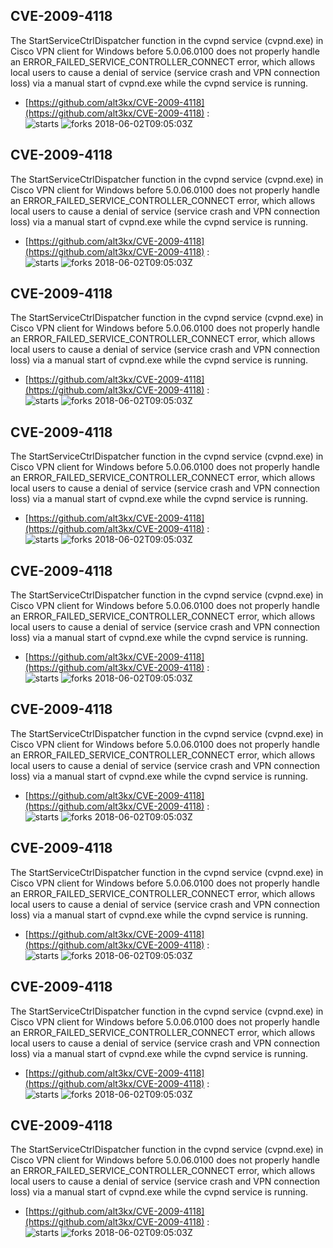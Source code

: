 ## CVE-2009-4118
 The StartServiceCtrlDispatcher function in the cvpnd service (cvpnd.exe) in Cisco VPN client for Windows before 5.0.06.0100 does not properly handle an ERROR_FAILED_SERVICE_CONTROLLER_CONNECT error, which allows local users to cause a denial of service (service crash and VPN connection loss) via a manual start of cvpnd.exe while the cvpnd service is running.

- [https://github.com/alt3kx/CVE-2009-4118](https://github.com/alt3kx/CVE-2009-4118) :  
![starts](https://img.shields.io/github/stars/alt3kx/CVE-2009-4118.svg) 
![forks](https://img.shields.io/github/forks/alt3kx/CVE-2009-4118.svg) 
2018-06-02T09:05:03Z

## CVE-2009-4118
 The StartServiceCtrlDispatcher function in the cvpnd service (cvpnd.exe) in Cisco VPN client for Windows before 5.0.06.0100 does not properly handle an ERROR_FAILED_SERVICE_CONTROLLER_CONNECT error, which allows local users to cause a denial of service (service crash and VPN connection loss) via a manual start of cvpnd.exe while the cvpnd service is running.

- [https://github.com/alt3kx/CVE-2009-4118](https://github.com/alt3kx/CVE-2009-4118) :  
![starts](https://img.shields.io/github/stars/alt3kx/CVE-2009-4118.svg) 
![forks](https://img.shields.io/github/forks/alt3kx/CVE-2009-4118.svg) 
2018-06-02T09:05:03Z

## CVE-2009-4118
 The StartServiceCtrlDispatcher function in the cvpnd service (cvpnd.exe) in Cisco VPN client for Windows before 5.0.06.0100 does not properly handle an ERROR_FAILED_SERVICE_CONTROLLER_CONNECT error, which allows local users to cause a denial of service (service crash and VPN connection loss) via a manual start of cvpnd.exe while the cvpnd service is running.

- [https://github.com/alt3kx/CVE-2009-4118](https://github.com/alt3kx/CVE-2009-4118) :  
![starts](https://img.shields.io/github/stars/alt3kx/CVE-2009-4118.svg) 
![forks](https://img.shields.io/github/forks/alt3kx/CVE-2009-4118.svg) 
2018-06-02T09:05:03Z

## CVE-2009-4118
 The StartServiceCtrlDispatcher function in the cvpnd service (cvpnd.exe) in Cisco VPN client for Windows before 5.0.06.0100 does not properly handle an ERROR_FAILED_SERVICE_CONTROLLER_CONNECT error, which allows local users to cause a denial of service (service crash and VPN connection loss) via a manual start of cvpnd.exe while the cvpnd service is running.

- [https://github.com/alt3kx/CVE-2009-4118](https://github.com/alt3kx/CVE-2009-4118) :  
![starts](https://img.shields.io/github/stars/alt3kx/CVE-2009-4118.svg) 
![forks](https://img.shields.io/github/forks/alt3kx/CVE-2009-4118.svg) 
2018-06-02T09:05:03Z

## CVE-2009-4118
 The StartServiceCtrlDispatcher function in the cvpnd service (cvpnd.exe) in Cisco VPN client for Windows before 5.0.06.0100 does not properly handle an ERROR_FAILED_SERVICE_CONTROLLER_CONNECT error, which allows local users to cause a denial of service (service crash and VPN connection loss) via a manual start of cvpnd.exe while the cvpnd service is running.

- [https://github.com/alt3kx/CVE-2009-4118](https://github.com/alt3kx/CVE-2009-4118) :  
![starts](https://img.shields.io/github/stars/alt3kx/CVE-2009-4118.svg) 
![forks](https://img.shields.io/github/forks/alt3kx/CVE-2009-4118.svg) 
2018-06-02T09:05:03Z

## CVE-2009-4118
 The StartServiceCtrlDispatcher function in the cvpnd service (cvpnd.exe) in Cisco VPN client for Windows before 5.0.06.0100 does not properly handle an ERROR_FAILED_SERVICE_CONTROLLER_CONNECT error, which allows local users to cause a denial of service (service crash and VPN connection loss) via a manual start of cvpnd.exe while the cvpnd service is running.

- [https://github.com/alt3kx/CVE-2009-4118](https://github.com/alt3kx/CVE-2009-4118) :  
![starts](https://img.shields.io/github/stars/alt3kx/CVE-2009-4118.svg) 
![forks](https://img.shields.io/github/forks/alt3kx/CVE-2009-4118.svg) 
2018-06-02T09:05:03Z

## CVE-2009-4118
 The StartServiceCtrlDispatcher function in the cvpnd service (cvpnd.exe) in Cisco VPN client for Windows before 5.0.06.0100 does not properly handle an ERROR_FAILED_SERVICE_CONTROLLER_CONNECT error, which allows local users to cause a denial of service (service crash and VPN connection loss) via a manual start of cvpnd.exe while the cvpnd service is running.

- [https://github.com/alt3kx/CVE-2009-4118](https://github.com/alt3kx/CVE-2009-4118) :  
![starts](https://img.shields.io/github/stars/alt3kx/CVE-2009-4118.svg) 
![forks](https://img.shields.io/github/forks/alt3kx/CVE-2009-4118.svg) 
2018-06-02T09:05:03Z

## CVE-2009-4118
 The StartServiceCtrlDispatcher function in the cvpnd service (cvpnd.exe) in Cisco VPN client for Windows before 5.0.06.0100 does not properly handle an ERROR_FAILED_SERVICE_CONTROLLER_CONNECT error, which allows local users to cause a denial of service (service crash and VPN connection loss) via a manual start of cvpnd.exe while the cvpnd service is running.

- [https://github.com/alt3kx/CVE-2009-4118](https://github.com/alt3kx/CVE-2009-4118) :  
![starts](https://img.shields.io/github/stars/alt3kx/CVE-2009-4118.svg) 
![forks](https://img.shields.io/github/forks/alt3kx/CVE-2009-4118.svg) 
2018-06-02T09:05:03Z

## CVE-2009-4118
 The StartServiceCtrlDispatcher function in the cvpnd service (cvpnd.exe) in Cisco VPN client for Windows before 5.0.06.0100 does not properly handle an ERROR_FAILED_SERVICE_CONTROLLER_CONNECT error, which allows local users to cause a denial of service (service crash and VPN connection loss) via a manual start of cvpnd.exe while the cvpnd service is running.

- [https://github.com/alt3kx/CVE-2009-4118](https://github.com/alt3kx/CVE-2009-4118) :  
![starts](https://img.shields.io/github/stars/alt3kx/CVE-2009-4118.svg) 
![forks](https://img.shields.io/github/forks/alt3kx/CVE-2009-4118.svg) 
2018-06-02T09:05:03Z

